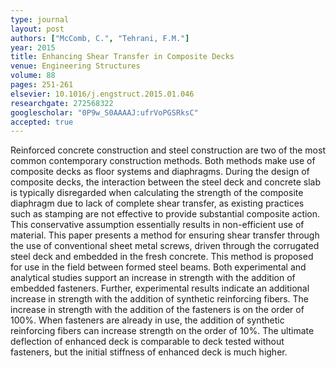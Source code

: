 ```yaml
---
type: journal
layout: post
authors: ["McComb, C.", "Tehrani, F.M."]
year: 2015
title: Enhancing Shear Transfer in Composite Decks
venue: Engineering Structures
volume: 88
pages: 251-261
elsevier: 10.1016/j.engstruct.2015.01.046
researchgate: 272568322
googlescholar: "0P9w_S0AAAAJ:ufrVoPGSRksC"
accepted: true
---
```

Reinforced concrete construction and steel construction are two of the most common contemporary construction methods. Both methods make use of composite decks as floor systems and diaphragms. During the design of composite decks, the interaction between the steel deck and concrete slab is typically disregarded when calculating the strength of the composite diaphragm due to lack of complete shear transfer, as existing practices such as stamping are not effective to provide substantial composite action. This conservative assumption essentially results in non-efficient use of material. This paper presents a method for ensuring shear transfer through the use of conventional sheet metal screws, driven through the corrugated steel deck and embedded in the fresh concrete. This method is proposed for use in the field between formed steel beams. Both experimental and analytical studies support an increase in strength with the addition of embedded fasteners. Further, experimental results indicate an additional increase in strength with the addition of synthetic reinforcing fibers. The increase in strength with the addition of the fasteners is on the order of 100%. When fasteners are already in use, the addition of synthetic reinforcing fibers can increase strength on the order of 10%. The ultimate deflection of enhanced deck is comparable to deck tested without fasteners, but the initial stiffness of enhanced deck is much higher.
